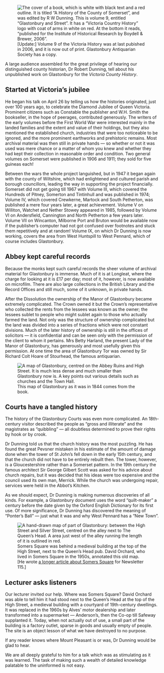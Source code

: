 <figure>
<img src="../vichist9.png" alt="The cover of a book, which is white with black text and a red outline. It is titled “A History of the County of Somerset”, and was edited by R W Dunning. This is volume 9, entitled “Glastonbury and Street”. It has a “Victoria Country History” logo with coat of arms in white on red. At the bottom it reads, “published for the Institute of Historical Research by Boydell &amp; Brewer, 2006”.">
<figcaption>
[Update:]
Volume 9 of the Victoria History was at last pubished in 2006,
and it is now out of print.
Glastonbury Antiquarian Society has a copy.
</figcaption>
</figure>

A large audience assembled for the great privilege of hearing our
distinguished county historian, Dr Robert Dunning, tell about his
unpublished work on Glastonbury for the *Victoria County History*.

Started at Victoria’s jubilee
-----------------------------

He began his talk on April 26 by telling us how the histories
originated, just over 100 years ago, to celebrate the Diamond Jubilee of
Queen Victoria. Prominent citizens such as Constable the publisher and
W.H. Smith the bookseller, in the hope of peerages, contributed
generously. The writers of the early volumes before the First World War
were interested mainly in the landed families and the extent and value
of their holdings, but they also mentioned the established church,
industries that were too noticeable to be ignored, and the more
prominent earthworks and prehistoric remains. Most archival material was
then still in private hands — so whether or not it was used was mere
chance or a matter of whom you knew and whether they had kept their
collection in reasonable order and condition. Two general volumes on
Somerset were published in 1906 and 1911; they sold for five guineas
each!

Between the wars the whole project languished, but in 1947 it began
again with the county of Wiltshire, which had enlightened and cultured
parish and borough councillors, leading the way in supporting the
project financially. Somerset did not get going till 1967 with Volume
III, which covered the Hundreds of Pitney, Somerton and Tintinhull and
was published in 1974; Volume IV, which covered Crewkerne, Martock and
South Petherton, was published a mere four years later, a great
achievement. Volume V on Williton, Watchet and Nether Stowey appeared in
1985, followed by Volume VI on Andersfield, Cannington and North
Petherton a few years later. Volume VII on Wincanton, Milborne Port and
Bruton would be available now if the publisher’s computer had not got
confused over footnotes and stuck them repetitively and at random!
Volume IX, on which Dr Dunning is now working, covers the area from West
Huntspill to West Pennard, which of course includes Glastonbury.

Abbey kept careful records
--------------------------

Because the monks kept such careful records the sheer volume of archival
material for Glastonbury is immense. Much of it is at Longleat, where
the charge for looking at it is £17 per day; most of it, however, is now
available on microfilm. There are also large collections in the British
Library and the Record Offices and still much, some of it unknown, in
private hands.

After the Dissolution the ownership of the Manor of Glastonbury became
extremely complicated. The Crown owned it but the Crown’s representative
who collected the rents from the lessees was known as the owner; the
lessees sublet to people who might sublet again to those who actually
farmed the land. Not only was the structure of ownership complicated but
the land was divided into a series of fractions which were not constant
divisions. Much of the later history of ownership is still in the
offices of solicitors — it is confidential and can be seen only with the
permission of the client to whom it pertains. Mrs Betty Harland, the
present Lady of the Manor of Glastonbury, has generously and most
usefully given this permission. At one time the area of Glastonbury Tor
was owned by Sir Richard Colt Hoare of Stourhead, the famous
antiquarian.

<figure>
<img src="../1844town-map25.png" alt="A map of Glastonbury, centred on the Abbey Ruins and High Street. It is much less dense and much smaller than Glastonbury now is. A key points out various details such as churches and the Town Hall.">
<figcaption>
This map of Glastonbury as it was in 1844 comes from the book.
</figcaption>
</figure>

Courts have a tangled history
-----------------------------

The history of the Glastonbury Courts was even more complicated. An
18th-century visitor described the people as “gross and illiterate” and
the magistrates as “quibbling” — all doubtless determined to prove their
rights by hook or by crook.

Dr Dunning told us that the church history was the most puzzling. He has
found the great Pevsner mistaken in his estimate of the amount of damage
done when the tower of St John’s fell down in the early 15th century,
and that the church did not have to be entirely rebuilt then. The tower,
however, is a Gloucestershire rather than a Somerset pattern. In the
19th century the famous architect Sir George Gilbert Scott was asked for
his advice about church repairs, but it was decided that his ideas were
too expensive and the council used its own man, Merrick. While the
church was undergoing repair, services were held in the Abbot’s Kitchen.

As we should expect, Dr Dunning is making numerous discoveries of all
kinds. For example, a Glastonbury document uses the word “quilt-maker” a
century before the date given by the Oxford English Dictionary for its
first use. Of more significance, Dr Dunning has discovered the meaning
of “Ponter’s Ball” — just what it was and why West Pennard has a “New
Town”.

<figure>
<img src="../somers-plan100.png" alt="A hand-drawn map of part of Glastonbury: between the High Street and Silver Street, centred on the alley next to The Queen’s Head. A area just west of the alley running the length of it is outlined in red.">
<figcaption>
Somers Square was behind a medieval building at the top of the High Street, next to the Queen&rsquo;s Head pub. David Orchard, who lived in Somers Square in the 1950s, annotated this old map.
<span class="ednote">[He wrote <a href="/newsletter/articles/115/somers/">a longer article about Somers Square</a> for Newsletter 115.]</span>
</figcaption>
</figure>

Lecturer asks listeners
-----------------------

Our lecturer invited our help. Where was Somers Square? David Orchard
was able to tell him it had stood next to the Queen’s Head at the top of
the High Street, a medieval building with a courtyard of 19th-century
dwellings. It was replaced in the 1960s by Alves’ motor dealership and
later transformed into a supermarket — Anderson’s, then the Co-op till
Safeway supplanted it. Today, when not actually out of use, a small part
of the building is a factory outlet, sparse in goods and usually empty
of people. The site is an object lesson of what we have destroyed to no
purpose.

If any reader knows where Mount Pleasant is or was, Dr Dunning would be
glad to hear.

We are all deeply grateful to him for a talk which was as stimulating as
it was learned. The task of making such a wealth of detailed knowledge
palatable to the uninformed is not easy.
